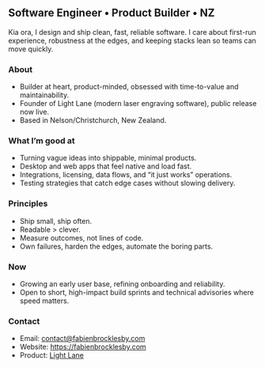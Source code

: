 ## Software Engineer • Product Builder • NZ

Kia ora, I design and ship clean, fast, reliable software. I care about first-run experience, robustness at the edges, and keeping stacks lean so teams can move quickly.

### About
- Builder at heart, product-minded, obsessed with time-to-value and maintainability.
- Founder of Light Lane (modern laser engraving software), public release now live.
- Based in Nelson/Christchurch, New Zealand.

### What I’m good at
- Turning vague ideas into shippable, minimal products.
- Desktop and web apps that feel native and load fast.
- Integrations, licensing, data flows, and “it just works” operations.
- Testing strategies that catch edge cases without slowing delivery.

### Principles
- Ship small, ship often.
- Readable > clever.
- Measure outcomes, not lines of code.
- Own failures, harden the edges, automate the boring parts.

### Now
- Growing an early user base, refining onboarding and reliability.
- Open to short, high-impact build sprints and technical advisories where speed matters.

### Contact
- Email: contact@fabienbrocklesby.com
-	Website: https://fabienbrocklesby.com
-	Product: [Light Lane](https://lightlane.app)
